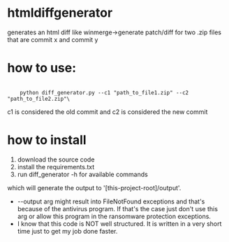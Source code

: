 # htmldiffgenerator

generates an html diff like winmerge->generate patch/diff for two .zip files that are commit x and commit y

<h1>
    how to use:
</h1>

<code>
    python diff_generator.py --c1 "path_to_file1.zip" --c2 "path_to_file2.zip"\
</code>

c1 is considered the old commit and c2 is considered the new commit

<h1>
    how to install
</h1>

<ol>
        <li>
            download the source code
        </li>
        <li>
            install the requirements.txt
        </li>
        <li>
            run diff_generator -h for available commands
        </li>
</ol>
which will generate the output to '[this-project-root]/output'.

* --output arg might result into FileNotFound exceptions and that's because of the antivirus program. If that's the case just don't use this arg or 
allow this program in the ransomware protection exceptions.
* I know that this code is NOT well structured. It is written in a very short time just to get my job done faster.